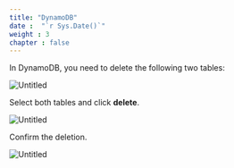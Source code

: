 ```yaml
---
title: "DynamoDB"
date :  "`r Sys.Date()`" 
weight : 3
chapter : false
---
```


In DynamoDB, you need to delete the following two tables:

![Untitled](/images/DynamoDB%207bb0aac147b1441cbce819e31ceff35d/image%202.png)

Select both tables and click **delete**.

![Untitled](/images/DynamoDB%207bb0aac147b1441cbce819e31ceff35d/image%203.png)

Confirm the deletion.

![Untitled](/images/DynamoDB%207bb0aac147b1441cbce819e31ceff35d/image%204.png)
